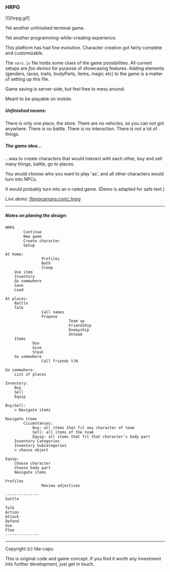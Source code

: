 ### HRPG

!()[hrpg.gif]

Yet another unfinished terminal game.

Yet another programming-while-creating experience.

This platform has had fine evolution. Character creation got fairly complete and customizable.

The `vars.js` file holds some clues of the game possibilities. All current setups are _foo demos_ for purpose of showcasing features. Adding elements (genders, races, traits, bodyParts, items, magic etc) to the game is a matter of setting up this file.

Game saving is server-side, but feel free to mess around.

Meant to be playable on mobile.

##### Unfinished means:

There is only one place, the store. There are no vehicles, so you can not got anywhere. There is no battle. There is no interaction. There is not a lot of things.

##### The game idea...

...was to create characters that would interact with each other, buy and sell many things, battle, go to places.

You would choose who you want to play 'as', and all other characters would turn into NPCs.

It would probably turn into an x-rated game. (Demo is adapted for safe text.)

*Live demo: [flaviocarrara.com/_hrpg](http://flaviocarrara.com/_hrpg)*

---

##### Notes on planing the design:

	HRPG
			Continue
			New game
			Create character
			Setup

	At home:
					Profiles
					Bath
					Sleep
		Use item
		Inventory
		Go somewhere
		Save
		Load

	At places:
		Battle
		Talk
					Call names
					Propose
								Team up
								Friendship
								Enemyship
								Unteam
		Items
				Use
				Give
				Steal
		Go somewhere
					Call friends Y/N

	Go somewhere:
		List of places

	Inventory:
		Buy
		Sell
		Equip
		
	Buy/Sell:
		> Navigate items

	Navigate items
			Cicumstances:
				Buy: all items that fit any character of team
				Sell: all items of the team
				Equip: all items that fit that character's body part
		Inventory Categories
		Inventory Subcategories
		> choose object

	Equip:
		Choose character
		Choose body part
		Navigate items
		
	Profiles
					Review adjectives
					
	---------------
	battle

	Talk
	Action
	Attack
	Defend
	Use
	Flee
	---------------

---

Copyright (c) fde-capu

This is original code and game concept. If you find it worth any investment into further development, just get in touch.
